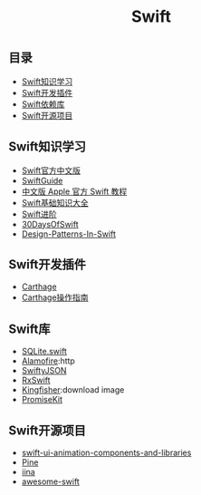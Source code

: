 <h1 align="center">Swift<h1>

## 目录
* [Swift知识学习](#Swift知识学习)
* [Swift开发插件](#Swift开发插件)
* [Swift依赖库](#Swift依赖库)
* [Swift开源项目](#Swift开源项目)

## Swift知识学习
* [Swift官方中文版](https://swiftgg.gitbook.io/swift/)
* [SwiftGuide](https://github.com/ipader/SwiftGuide)
* [中文版 Apple 官方 Swift 教程](https://github.com/SwiftGGTeam/the-swift-programming-language-in-chinese)
* [Swift基础知识大全](https://github.com/iOS-Swift-Developers/Swift)
* [Swift进阶](https://github.com/Liaoworking/Advanced-Swift)
* [30DaysOfSwift](https://github.com/allenwong/30DaysofSwift)
* [Design-Patterns-In-Swift](https://github.com/ochococo/Design-Patterns-In-Swift)

## Swift开发插件
* [Carthage](https://github.com/Carthage/Carthage)
* [Carthage操作指南](/Swift/Carthage.md)

## Swift库
* [SQLite.swift](https://github.com/stephencelis/SQLite.swift)
* [Alamofire](https://github.com/Alamofire/Alamofire):http
* [SwiftyJSON](https://github.com/SwiftyJSON/SwiftyJSON)
* [RxSwift](https://github.com/ReactiveX/RxSwift)
* [Kingfisher](https://github.com/onevcat/Kingfisher):download image
* [PromiseKit](https://github.com/mxcl/PromiseKit)

## Swift开源项目
* [swift-ui-animation-components-and-libraries](https://github.com/Ramotion/swift-ui-animation-components-and-libraries)
* [Pine](https://github.com/lukakerr/Pine)
* [iina](https://github.com/iina/iina)
* [awesome-swift](https://github.com/matteocrippa/awesome-swift)



